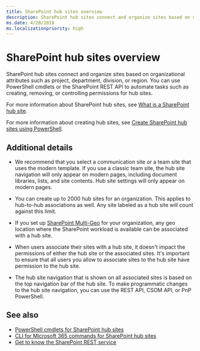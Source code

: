 ```yaml
---
title: SharePoint hub sites overview
description: SharePoint hub sites connect and organize sites based on organizational attributes such as project, department, division, or region.
ms.date: 4/20/2018
ms.localizationpriority: high
---
```


# SharePoint hub sites overview

SharePoint hub sites connect and organize sites based on organizational attributes such as project, department, division, or region. You can use PowerShell cmdlets or the SharePoint REST API to automate tasks such as creating, removing, or controlling permissions for hub sites.

For more information about SharePoint hub sites, see [What is a SharePoint hub site](https://go.microsoft.com/fwlink/?linkid=869149).

For more information about creating hub sites, see [Create SharePoint hub sites using PowerShell](create-hub-site-with-powershell.md).

## Additional details

- We recommend that you select a communication site or a team site that uses the modern template. If you use a classic team site, the hub site navigation will only appear on modern pages, including document libraries, lists, and site contents. Hub site settings will only appear on modern pages.

- You can create up to 2000 hub sites for an organization. This applies to hub-to-hub associations as well. Any site labeled as a hub site will count against this limit.

- If you set up [SharePoint Multi-Geo](../../solution-guidance/multigeo-introduction.md) for your organization, any geo location where the SharePoint workload is available can be associated with a hub site.

- When users associate their sites with a hub site, it doesn't impact the permissions of either the hub site or the associated sites. It's important to ensure that all users you allow to associate sites to the hub site have permission to the hub site.

- The hub site navigation that is shown on all associated sites is based on the top navigation bar of the hub site. To make programmatic changes to the hub site navigation, you can use the REST API, CSOM API, or PnP PowerShell.


## See also

- [PowerShell cmdlets for SharePoint hub sites](hub-site-powershell.md)
- [CLI for Microsoft 365 commands for SharePoint hub sites](hub-site-o365cli.md)
- [Get to know the SharePoint REST service](../../sp-add-ins/get-to-know-the-sharepoint-rest-service.md)
